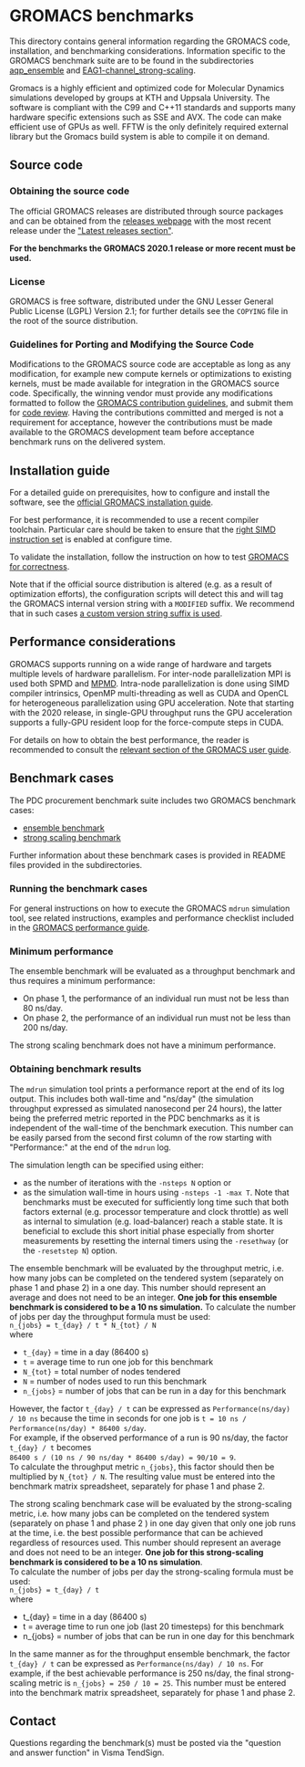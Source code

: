 # GROMACS benchmarks

This directory contains general information regarding the GROMACS
code, installation, and benchmarking considerations.  Information
specific to the GROMACS benchmark suite are to be found in the
subdirectories [aqp_ensemble](./aqp_ensemble) and
[EAG1-channel_strong-scaling](./EAG1-channel_strong-scaling).

Gromacs is a highly efficient and optimized code for Molecular
Dynamics simulations developed by groups at KTH and Uppsala
University. The software is compliant with the C99 and C++11 standards
and supports many hardware specific extensions such as SSE and
AVX. The code can make efficient use of GPUs as well. FFTW is the only
definitely required external library but the Gromacs build system is
able to compile it on demand.

## Source code

### Obtaining the source code

The official GROMACS releases are distributed through source
packages and can be obtained from the [releases
webpage](http://manual.gromacs.org) with the most recent release under
the ["Latest releases
section"](http://manual.gromacs.org/#latest-releases).

**For the benchmarks the GROMACS 2020.1 release or more recent must be used.**

### License

GROMACS is free software, distributed under the GNU Lesser General
Public License (LGPL) Version 2.1; for further details see the
``COPYING`` file in the root of the source distribution.

### Guidelines for Porting and Modifying the Source Code

Modifications to the GROMACS source code are acceptable as long as any
modification, for example new compute kernels or optimizations to
existing kernels, must be made available for integration in the
GROMACS source code.  Specifically, the winning vendor must provide
any modifications formatted to follow the [GROMACS contribution
guidelines](http://manual.gromacs.org/documentation/current/dev-manual/contribute.html),
and submit them for [code
review](http://manual.gromacs.org/documentation/current/dev-manual/change-management.html).
Having the contributions committed and merged is not a requirement for
acceptance, however the contributions must be made available to the
GROMACS development team before acceptance benchmark runs on the
delivered system.

## Installation guide

For a detailed guide on prerequisites, how to configure and install
the software, see the [official GROMACS installation
guide](http://manual.gromacs.org/documentation/current/install-guide/index.html).

For best performance, it is recommended to use a recent compiler
toolchain. Particular care should be taken to ensure that the [right
SIMD instruction
set](http://manual.gromacs.org/documentation/current/install-guide/index.html#simd-support)
is enabled at configure time.

To validate the installation, follow the instruction on how to test
[GROMACS for
correctness](http://manual.gromacs.org/documentation/2020/install-guide/index.html#testing-gromacs-for-correctness).

Note that if the official source distribution is altered (e.g. as a
result of optimization efforts), the configuration scripts will detect
this and will tag the GROMACS internal version string with a
`MODIFIED` suffix. We recommend that in such cases [a custom version
string suffix is
used](http://manual.gromacs.org/documentation/2020/install-guide/index.html#validating-gromacs-for-source-code-modifications).

## Performance considerations

GROMACS supports running on a wide range of hardware and targets
multiple levels of hardware parallelism.  For inter-node
parallelization MPI is used both SPMD and
[MPMD](http://manual.gromacs.org/documentation/2020/user-guide/mdrun-performance.html#).
Intra-node parallelization is done using SIMD compiler intrinsics,
OpenMP multi-threading as well as CUDA and OpenCL for heterogeneous
parallelization using GPU acceleration. Note that starting with the
2020 release, in single-GPU throughput runs the GPU acceleration
supports a fully-GPU resident loop for the force-compute steps in
CUDA.

For details on how to obtain the best performance, the reader is
recommended to consult the [relevant section of the GROMACS user
guide](http://manual.gromacs.org/documentation/2020/user-guide/mdrun-performance.html#).

## Benchmark cases

The PDC procurement benchmark suite includes two GROMACS benchmark
cases:

- [ensemble benchmark](./aqp_ensemble)
- [strong scaling benchmark](./EAG1-channel_strong-scaling)

Further information about these benchmark cases is provided in README
files provided in the subdirectories.


### Running the benchmark cases

For general instructions on how to execute the GROMACS ``mdrun``
simulation tool, see related instructions, examples and performance
checklist included in the [GROMACS performance
guide](http://manual.gromacs.org/documentation/2020/user-guide/mdrun-performance.html#running-mdrun-within-a-single-node).

### Minimum performance

The ensemble benchmark will be evaluated as a throughput benchmark 
and thus requires a minimum performance:

- On phase 1, the performance of an individual run must not be 
  less than 80 ns/day.
- On phase 2, the performance of an individual run must not be 
  less than 200 ns/day.

The strong scaling benchmark does not have a minimum performance.

### Obtaining benchmark results

The ``mdrun`` simulation tool prints a performance report at the end
of its log output.  This includes both wall-time and "ns/day" (the
simulation throughput expressed as simulated nanosecond per 24 hours),
the latter being the preferred metric reported in the PDC benchmarks
as it is independent of the wall-time of the benchmark execution.
This number can be easily parsed from the second first column of the
row starting with "Performance:" at the end of the ``mdrun`` log.

The simulation length can be specified using either:
- as the number of iterations with the ``-nsteps N`` option or
- as the simulation wall-time in hours using ``-nsteps -1 -max T``.
Note that benchmarks must be executed for sufficiently long time
such that both factors external (e.g. processor temperature and clock
throttle) as well as internal to simulation (e.g. load-balancer) reach
a stable state.  It is beneficial to exclude this short initial phase
especially from shorter measurements by resetting the internal timers
using the `-resethway` (or the `-resetstep N`) option.

The ensemble benchmark will be evaluated by the throughput metric,
i.e. how many jobs can be completed on the tendered system (separately
on phase 1 and phase 2) in a one day. This number should represent an
average and does not need to be an integer.
**One job for this ensemble benchmark is considered to be a 10 ns simulation.**
To calculate the number of jobs per day the throughput formula 
must be used:  
`n_{jobs} = t_{day} / t * N_{tot} / N`  
where
- `t_{day}` = time in a day (86400 s)
- `t` = average time to run one job for this benchmark
- `N_{tot}` = total number of nodes tendered
- `N` = number of nodes used to run this benchmark
- `n_{jobs}` = number of jobs that can be run in a day for this benchmark 

However, the factor `t_{day} / t` can be expressed as 
`Performance(ns/day) / 10 ns` because the time in seconds for one job is 
`t = 10 ns / Performance(ns/day) * 86400 s/day`.  
For example, if the observed performance 
of a run is 90 ns/day, the factor `t_{day} / t` becomes  
`86400 s / (10 ns / 90 ns/day * 86400 s/day) = 90/10 = 9`.  
To calculate the throughput metric `n_{jobs}`, this factor should 
then be multiplied by `N_{tot} / N`. The resulting value must be 
entered into the benchmark matrix spreadsheet, separately for phase 
1 and phase 2.

The strong scaling benchmark case will be evaluated by the
strong-scaling metric, i.e. how many jobs can be completed on the
tendered system (separately on phase 1 and phase 2 ) in one day given
that only one job runs at the time, i.e. the best possible performance 
that can be achieved regardless of resources used. 
This number should represent an
average and does not need to be an integer.  **One job for this
strong-scaling benchmark is considered to be a 10 ns simulation**.  
To calculate the number of jobs per day the strong-scaling formula
must be used:  
`n_{jobs} = t_{day} / t`   
where 
- t_{day} = time in a day (86400 s)
- t = average time to run one job (last 20 timesteps) for this benchmark
- n_{jobs} = number of jobs that can be run in one day for this benchmark

In the same manner as for the throughput ensemble benchmark, the factor 
`t_{day} / t` can be expressed as `Performance(ns/day) / 10 ns`. For 
example, if the best achievable performance is 250 ns/day, the final 
strong-scaling metric is `n_{jobs} = 250 / 10 = 25`. This number must 
be entered into the benchmark matrix spreadsheet, separately for phase 1 
and phase 2.

## Contact

Questions regarding the benchmark(s) must be posted via the "question and answer function" in Visma TendSign.
